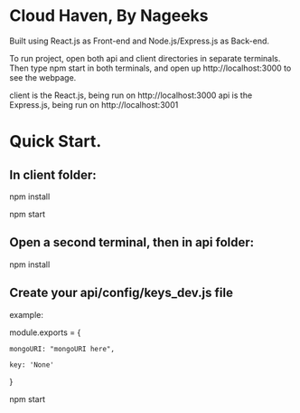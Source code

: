 # Cloud Haven, By Nageeks

Built using React.js as Front-end and Node.js/Express.js as Back-end.

To run project, open both api and client directories in separate terminals. Then type npm start in both terminals, and open up http://localhost:3000 to see the webpage.

client is the React.js, being run on http://localhost:3000
api is the Express.js, being run on http://localhost:3001

# Quick Start. 
## In client folder:

npm install

npm start

## Open a second terminal, then in api folder:

npm install

## Create your api/config/keys_dev.js file

example:

module.exports = {

    mongoURI: "mongoURI here",
    
    key: 'None'
    
}

npm start
